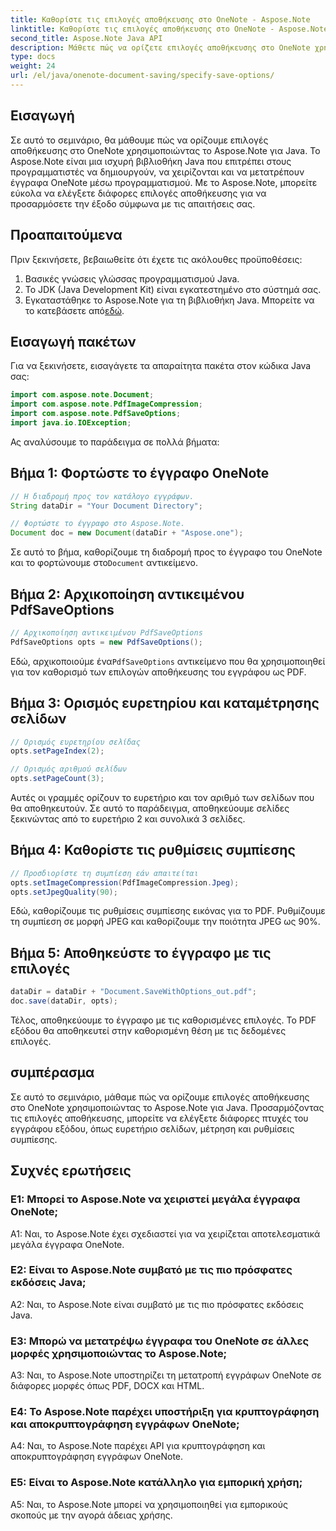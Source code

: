 ```yaml
---
title: Καθορίστε τις επιλογές αποθήκευσης στο OneNote - Aspose.Note
linktitle: Καθορίστε τις επιλογές αποθήκευσης στο OneNote - Aspose.Note
second_title: Aspose.Note Java API
description: Μάθετε πώς να ορίζετε επιλογές αποθήκευσης στο OneNote χρησιμοποιώντας το Aspose.Note για Java. Προσαρμόστε τις ρυθμίσεις ευρετηρίου, καταμέτρησης και συμπίεσης σελίδων χωρίς κόπο.
type: docs
weight: 24
url: /el/java/onenote-document-saving/specify-save-options/
---
```

## Εισαγωγή

Σε αυτό το σεμινάριο, θα μάθουμε πώς να ορίζουμε επιλογές αποθήκευσης στο OneNote χρησιμοποιώντας το Aspose.Note για Java. Το Aspose.Note είναι μια ισχυρή βιβλιοθήκη Java που επιτρέπει στους προγραμματιστές να δημιουργούν, να χειρίζονται και να μετατρέπουν έγγραφα OneNote μέσω προγραμματισμού. Με το Aspose.Note, μπορείτε εύκολα να ελέγξετε διάφορες επιλογές αποθήκευσης για να προσαρμόσετε την έξοδο σύμφωνα με τις απαιτήσεις σας.

## Προαπαιτούμενα

Πριν ξεκινήσετε, βεβαιωθείτε ότι έχετε τις ακόλουθες προϋποθέσεις:

1. Βασικές γνώσεις γλώσσας προγραμματισμού Java.
2. Το JDK (Java Development Kit) είναι εγκατεστημένο στο σύστημά σας.
3.  Εγκαταστάθηκε το Aspose.Note για τη βιβλιοθήκη Java. Μπορείτε να το κατεβάσετε από[εδώ](https://releases.aspose.com/note/java/).

## Εισαγωγή πακέτων

Για να ξεκινήσετε, εισαγάγετε τα απαραίτητα πακέτα στον κώδικα Java σας:

```java
import com.aspose.note.Document;
import com.aspose.note.PdfImageCompression;
import com.aspose.note.PdfSaveOptions;
import java.io.IOException;
```

Ας αναλύσουμε το παράδειγμα σε πολλά βήματα:

## Βήμα 1: Φορτώστε το έγγραφο OneNote

```java
// Η διαδρομή προς τον κατάλογο εγγράφων.
String dataDir = "Your Document Directory";

// Φορτώστε το έγγραφο στο Aspose.Note.
Document doc = new Document(dataDir + "Aspose.one");
```

 Σε αυτό το βήμα, καθορίζουμε τη διαδρομή προς το έγγραφο του OneNote και το φορτώνουμε στο`Document` αντικείμενο.

## Βήμα 2: Αρχικοποίηση αντικειμένου PdfSaveOptions

```java
// Αρχικοποίηση αντικειμένου PdfSaveOptions
PdfSaveOptions opts = new PdfSaveOptions();
```

 Εδώ, αρχικοποιούμε ένα`PdfSaveOptions` αντικείμενο που θα χρησιμοποιηθεί για τον καθορισμό των επιλογών αποθήκευσης του εγγράφου ως PDF.

## Βήμα 3: Ορισμός ευρετηρίου και καταμέτρησης σελίδων

```java
// Ορισμός ευρετηρίου σελίδας
opts.setPageIndex(2);

// Ορισμός αριθμού σελίδων
opts.setPageCount(3);
```

Αυτές οι γραμμές ορίζουν το ευρετήριο και τον αριθμό των σελίδων που θα αποθηκευτούν. Σε αυτό το παράδειγμα, αποθηκεύουμε σελίδες ξεκινώντας από το ευρετήριο 2 και συνολικά 3 σελίδες.

## Βήμα 4: Καθορίστε τις ρυθμίσεις συμπίεσης

```java
// Προσδιορίστε τη συμπίεση εάν απαιτείται
opts.setImageCompression(PdfImageCompression.Jpeg);
opts.setJpegQuality(90);
```

Εδώ, καθορίζουμε τις ρυθμίσεις συμπίεσης εικόνας για το PDF. Ρυθμίζουμε τη συμπίεση σε μορφή JPEG και καθορίζουμε την ποιότητα JPEG ως 90%.

## Βήμα 5: Αποθηκεύστε το έγγραφο με τις επιλογές

```java
dataDir = dataDir + "Document.SaveWithOptions_out.pdf";
doc.save(dataDir, opts);
```

Τέλος, αποθηκεύουμε το έγγραφο με τις καθορισμένες επιλογές. Το PDF εξόδου θα αποθηκευτεί στην καθορισμένη θέση με τις δεδομένες επιλογές.

## συμπέρασμα

Σε αυτό το σεμινάριο, μάθαμε πώς να ορίζουμε επιλογές αποθήκευσης στο OneNote χρησιμοποιώντας το Aspose.Note για Java. Προσαρμόζοντας τις επιλογές αποθήκευσης, μπορείτε να ελέγξετε διάφορες πτυχές του εγγράφου εξόδου, όπως ευρετήριο σελίδων, μέτρηση και ρυθμίσεις συμπίεσης.

## Συχνές ερωτήσεις

### Ε1: Μπορεί το Aspose.Note να χειριστεί μεγάλα έγγραφα OneNote;

A1: Ναι, το Aspose.Note έχει σχεδιαστεί για να χειρίζεται αποτελεσματικά μεγάλα έγγραφα OneNote.

### Ε2: Είναι το Aspose.Note συμβατό με τις πιο πρόσφατες εκδόσεις Java;

A2: Ναι, το Aspose.Note είναι συμβατό με τις πιο πρόσφατες εκδόσεις Java.

### Ε3: Μπορώ να μετατρέψω έγγραφα του OneNote σε άλλες μορφές χρησιμοποιώντας το Aspose.Note;

A3: Ναι, το Aspose.Note υποστηρίζει τη μετατροπή εγγράφων OneNote σε διάφορες μορφές όπως PDF, DOCX και HTML.

### Ε4: Το Aspose.Note παρέχει υποστήριξη για κρυπτογράφηση και αποκρυπτογράφηση εγγράφων OneNote;

A4: Ναι, το Aspose.Note παρέχει API για κρυπτογράφηση και αποκρυπτογράφηση εγγράφων OneNote.

### Ε5: Είναι το Aspose.Note κατάλληλο για εμπορική χρήση;

A5: Ναι, το Aspose.Note μπορεί να χρησιμοποιηθεί για εμπορικούς σκοπούς με την αγορά άδειας χρήσης.